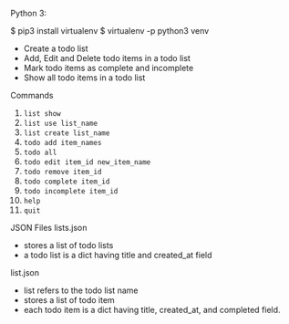 


Python 3:

$ pip3 install virtualenv
$ virtualenv -p python3 venv


- Create a todo list
- Add, Edit and Delete todo items in a todo list
- Mark todo items as complete and incomplete
- Show all todo items in a todo list

Commands
1. `list show`
2. `list use list_name`
3. `list create list_name`
3. `todo add item_names`
4. `todo all`
5. `todo edit item_id new_item_name`
6. `todo remove item_id`
7. `todo complete item_id`
8. `todo incomplete item_id`
9. `help`
10. `quit`


JSON Files
lists.json

- stores a list of todo lists
- a todo list is a dict having title and created_at field

 list.json

- list refers to the todo list name
- stores a list of todo item
- each todo item is a dict having title, created_at, and completed field.
